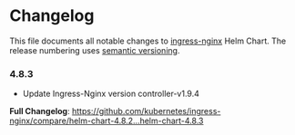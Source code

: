 <!-- SPDX-License-Identifier: Apache-2.0 -->

# Changelog

This file documents all notable changes to [ingress-nginx](https://github.com/kubernetes/ingress-nginx) Helm Chart. The release numbering uses [semantic versioning](http://semver.org).

### 4.8.3

* Update Ingress-Nginx version controller-v1.9.4

**Full Changelog**: https://github.com/kubernetes/ingress-nginx/compare/helm-chart-4.8.2...helm-chart-4.8.3
